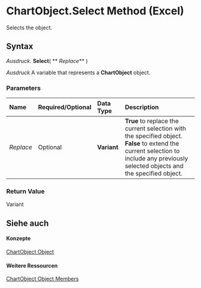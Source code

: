 
# ChartObject.Select Method (Excel)

Selects the object.


## Syntax

 _Ausdruck_. **Select**( ** _Replace_** )

 _Ausdruck_ A variable that represents a **ChartObject** object.


### Parameters



|**Name**|**Required/Optional**|**Data Type**|**Description**|
|:-----|:-----|:-----|:-----|
| _Replace_|Optional|**Variant**|**True** to replace the current selection with the specified object. **False** to extend the current selection to include any previously selected objects and the specified object.|

### Return Value

Variant


## Siehe auch


#### Konzepte


[ChartObject Object](b546e6f2-7ac6-2dea-eba2-f98f68f3df65.md)
#### Weitere Ressourcen


[ChartObject Object Members](http://msdn.microsoft.com/library/b53f82f3-1144-b471-cacc-28bbbc493eba%28Office.15%29.aspx)